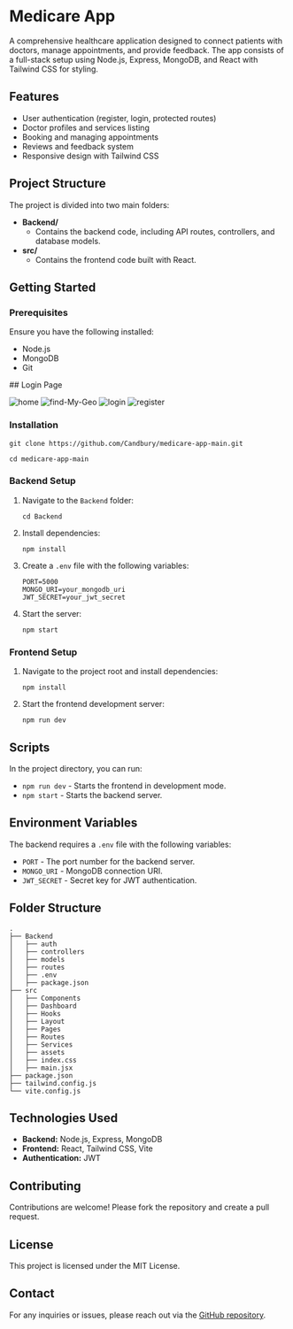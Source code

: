 <!DOCTYPE html>
<html>
<head>
  <title>Medicare App</title>
</head>
<body>
  <h1>Medicare App</h1>
  <p>
    A comprehensive healthcare application designed to connect patients with doctors, manage appointments, and provide feedback. The app consists of a full-stack setup using Node.js, Express, MongoDB, and React with Tailwind CSS for styling. 
  </p>

  <h2>Features</h2>
  <ul>
    <li>User authentication (register, login, protected routes)</li>
    <li>Doctor profiles and services listing</li>
    <li>Booking and managing appointments</li>
    <li>Reviews and feedback system</li>
    <li>Responsive design with Tailwind CSS</li>
  </ul>

  <h2>Project Structure</h2>
  <p>The project is divided into two main folders:</p>
  <ul>
    <li>
      <strong>Backend/</strong>
      <ul>
        <li>Contains the backend code, including API routes, controllers, and database models.</li>
      </ul>
    </li>
    <li>
      <strong>src/</strong>
      <ul>
        <li>Contains the frontend code built with React.</li>
      </ul>
    </li>
  </ul>

  <h2>Getting Started</h2>
  <h3>Prerequisites</h3>
  <p>Ensure you have the following installed:</p>
  <ul>
    <li>Node.js</li>
    <li>MongoDB</li>
    <li>Git</li>
  </ul>
## Login Page


![home](https://github.com/user-attachments/assets/0cb7ba1d-03d0-4927-b828-8571f715a169)
![find-My-Geo](https://github.com/user-attachments/assets/e37c28c8-6806-471f-a211-79af539e60fd)
![login](https://github.com/user-attachments/assets/8dfbf30c-14d9-433c-a730-3c247c6b4f4e)
![register](https://github.com/user-attachments/assets/3b4eac63-4831-4ba2-a53f-fe492ae87f23)


  <h3>Installation</h3>
  <pre><code>git clone https://github.com/Candbury/medicare-app-main.git</code></pre>
  <pre><code>cd medicare-app-main</code></pre>

  <h3>Backend Setup</h3>
  <ol>
    <li>Navigate to the <code>Backend</code> folder:</li>
    <pre><code>cd Backend</code></pre>
    <li>Install dependencies:</li>
    <pre><code>npm install</code></pre>
    <li>Create a <code>.env</code> file with the following variables:</li>
    <pre><code>PORT=5000
MONGO_URI=your_mongodb_uri
JWT_SECRET=your_jwt_secret</code></pre>
    <li>Start the server:</li>
    <pre><code>npm start</code></pre>
  </ol>

  <h3>Frontend Setup</h3>
  <ol>
    <li>Navigate to the project root and install dependencies:</li>
    <pre><code>npm install</code></pre>
    <li>Start the frontend development server:</li>
    <pre><code>npm run dev</code></pre>
  </ol>

  <h2>Scripts</h2>
  <p>In the project directory, you can run:</p>
  <ul>
    <li><code>npm run dev</code> - Starts the frontend in development mode.</li>
    <li><code>npm start</code> - Starts the backend server.</li>
  </ul>

  <h2>Environment Variables</h2>
  <p>
    The backend requires a <code>.env</code> file with the following variables:
  </p>
  <ul>
    <li><code>PORT</code> - The port number for the backend server.</li>
    <li><code>MONGO_URI</code> - MongoDB connection URI.</li>
    <li><code>JWT_SECRET</code> - Secret key for JWT authentication.</li>
  </ul>

  <h2>Folder Structure</h2>
  <pre><code>.
├── Backend
│   ├── auth
│   ├── controllers
│   ├── models
│   ├── routes
│   ├── .env
│   ├── package.json
├── src
│   ├── Components
│   ├── Dashboard
│   ├── Hooks
│   ├── Layout
│   ├── Pages
│   ├── Routes
│   ├── Services
│   ├── assets
│   ├── index.css
│   ├── main.jsx
├── package.json
├── tailwind.config.js
└── vite.config.js</code></pre>

  <h2>Technologies Used</h2>
  <ul>
    <li><strong>Backend:</strong> Node.js, Express, MongoDB</li>
    <li><strong>Frontend:</strong> React, Tailwind CSS, Vite</li>
    <li><strong>Authentication:</strong> JWT</li>
  </ul>

  <h2>Contributing</h2>
  <p>
    Contributions are welcome! Please fork the repository and create a pull request.
  </p>

  <h2>License</h2>
  <p>This project is licensed under the MIT License.</p>

  <h2>Contact</h2>
  <p>
    For any inquiries or issues, please reach out via the <a href="https://github.com/Candbury">GitHub repository</a>.
  </p>
</body>
</html>
